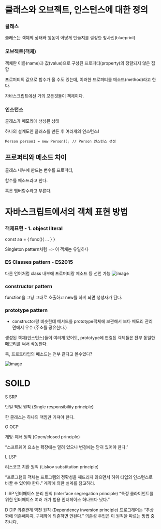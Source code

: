 # 클래스와 오브젝트, 인스턴스에 대한 정의

### 클래스

클래스는 객체의 상태와 행동이 어떻게 만들지를 결정한 청사진(blueprint)

### 오브젝트(객체) 

객체란 이름(name)과 값(value)으로 구성된 프로퍼티(property)의 정렬되지 않은 집합

프로퍼티의 값으로 함수가 올 수도 있는데, 이러한 프로퍼티를 메소드(method)라고 한다.

자바스크립트에선 거의 모든것들이 객체이다.

### 인스턴스

클래스가 메모리에 생성된 상태

하나의 설계도인 클래스를 만든 후 여러개의 인스턴스!


	Person person1 = new Person(); // Person 인스턴스 생성
		
  

## 프로퍼티와 메소드 차이

클래스 내부에 만드는 변수를 프로퍼티,

함수를 메소드라고 한다.

혹은 멤버함수라고 부른다.


# 자바스크립트에서의 객체 표현 방법 

### 객체표현 - 1. object literal
const aa = {
  func(){
  ...
  }
}

Singleton pattern처럼 => 이 객체는 유일하다

###  ES Classes pattern - ES2015

다른 언어처럼 class 내부에 프로머티랑 메소드 등 선언 가능
![image](https://user-images.githubusercontent.com/40421183/127208493-cecdebd6-e538-4118-8f15-1f39bc4cd406.png)

###  constructor pattern

function을 그냥 그대로 호출하고 new를 하게 되면 생성자가 된다.

### prototype pattern

* constructor랑 비슷한데 메서드를 prototype객체에 보관해서 보다 메모리 관리 면에서 우수 (주소를 공유한다.)

생성된 객체(인스턴스)들이 여러개 있어도, prototype에 연결된 객체들은 전부 동일한 메모리를 써서 작동한다.

즉, 프로토타입의 메소드는 전부 같다고 볼수있다?

![image](https://user-images.githubusercontent.com/40421183/127211584-b075a8df-5028-4b56-acbd-0585d5755778.png)

# SOILD

S	SRP	

단일 책임 원칙 (Single responsibility principle)

한 클래스는 하나의 책임만 가져야 한다.

O	OCP	

개방-폐쇄 원칙 (Open/closed principle)

“소프트웨어 요소는 확장에는 열려 있으나 변경에는 닫혀 있어야 한다.”

L	LSP	


리스코프 치환 원칙 (Liskov substitution principle)

“프로그램의 객체는 프로그램의 정확성을 깨뜨리지 않으면서 하위 타입의 인스턴스로 바꿀 수 있어야 한다.” 계약에 의한 설계를 참고하라.

I	ISP	
인터페이스 분리 원칙 (Interface segregation principle)
“특정 클라이언트를 위한 인터페이스 여러 개가 범용 인터페이스 하나보다 낫다.”

D	DIP	
의존관계 역전 원칙 (Dependency inversion principle)
프로그래머는 “추상화에 의존해야지, 구체화에 의존하면 안된다.” 의존성 주입은 이 원칙을 따르는 방법 중 하나다.



